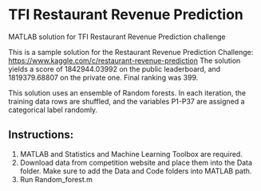 # TFI Restaurant Revenue Prediction
MATLAB solution for TFI Restaurant Revenue Prediction challenge

This is a sample solution for the Restaurant Revenue Prediction Challenge:
https://www.kaggle.com/c/restaurant-revenue-prediction
The solution yields a score of 1842944.03992 on the public leaderboard, and 1819379.68807 on the private one. Final ranking was 399.

This solution uses an ensemble of Random forests. In each iteration, the training data rows are shuffled, and the variables P1-P37 are assigned a categorical label randomly. 

## Instructions:

1. MATLAB and Statistics and Machine Learning Toolbox are required.
2. Download data from competition website and place them into the Data folder. Make sure to add the Data and Code folders into MATLAB path.
3. Run Random_forest.m

